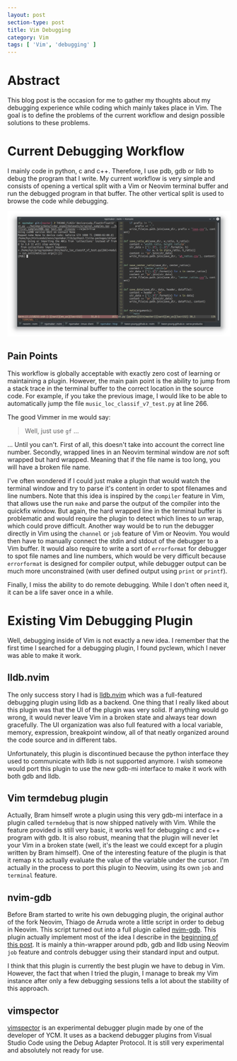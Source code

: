 ```yaml
---
layout: post
section-type: post
title: Vim Debugging
category: Vim
tags: [ 'Vim', 'debugging' ]
---
```


# Abstract

This blog post is the occasion for me to gather my thoughts about my debugging experience while coding which mainly takes place in Vim.
The goal is to define the problems of the current workflow and design possible solutions to these problems.

# Current Debugging Workflow

I mainly code in python, c and c++.
Therefore, I use pdb, gdb or lldb to debug the program that I write.
My current workflow is very simple and consists of opening a vertical split with a Vim or Neovim terminal buffer and run the debugged program in that buffer.
The other vertical split is used to browse the code while debugging.

![Current debugging workflow](/img/2018-09-15-vim-debugging/current_workflow.png)

## Pain Points

This workflow is globally acceptable with exactly zero cost of learning or maintaining a plugin.
However, the main pain point is the ability to jump from a stack trace in the terminal buffer to the correct location in the source code.
For example, if you take the previous image, I would like to be able to automatically jump the file `music_loc_classif_v7_test.py` at line 266.

The good Vimmer in me would say:

> Well, just use `gf` ...

... Until you can't.
First of all, this doesn't take into account the correct line number.
Secondly, wrapped lines in an Neovim terminal window are *not* soft wrapped but hard wrapped.
Meaning that if the file name is too long, you will have a broken file name.

I've often wondered if I could just make a plugin that would watch the terminal window and try to parse it's content in order to spot filenames and line numbers.
Note that this idea is inspired by the `compiler` feature in Vim, that allows use the run `make` and parse the output of the compiler into the quickfix window.
But again, the hard wrapped line in the terminal buffer is problematic and would require the plugin to detect which lines to *un* wrap, which could prove difficult.
Another way would be to run the debugger directly in Vim using the `channel` or `job` feature of Vim or Neovim.
You would then have to manually connect the stdin and stdout of the debugger to a Vim buffer.
It would also require to write a sort of `errorformat` for debugger to spot file names and line numbers, which would be very difficult because `errorformat` is designed for compiler output, while debugger output can be much more unconstrained (with user defined output using `print` or `printf`).

Finally, I miss the ability to do remote debugging.
While I don't often need it, it can be a life saver once in a while.

# Existing Vim Debugging Plugin

Well, debugging inside of Vim is not exactly a new idea.
I remember that the first time I searched for a debugging plugin, I found pyclewn, which I never was able to make it work.

## lldb.nvim

The only success story I had is [lldb.nvim](https://github.com/dbgx/lldb.nvim) which was a full-featured debugging plugin using lldb as a backend.
One thing that I really liked about this plugin was that the UI of the plugin was very solid.
If anything would go wrong, it would never leave Vim in a broken state and always tear down gracefully.
The UI organization was also full featured with a local variable, memory, expression, breakpoint window, all of that neatly organized around the code source and in different tabs.

Unfortunately, this plugin is discontinued because the python interface they used to communicate with lldb is not supported anymore.
I wish someone would port this plugin to use the new gdb-mi interface to make it work with both gdb and lldb.

## Vim termdebug plugin

Actually, Bram himself wrote a plugin using this very gdb-mi interface in a plugin called `termdebug` that is now shipped natively with Vim.
While the feature provided is still very basic, it works well for debugging c and c++ program with gdb.
It is also robust, meaning that the plugin will never let your Vim in a broken state (well, it's the least we could except for a plugin written by Bram himself).
One of the interesting feature of the plugin is that it remap `K` to actually evaluate the value of the variable under the cursor.
I'm actually in the process to port this plugin to Neovim, using its own `job` and `terminal` feature.

## nvim-gdb

Before Bram started to write his own debugging plugin, the original author of the fork Neovim, Thiago de Arruda wrote a little script in order to debug in Neovim.
This script turned out into a full plugin called [nvim-gdb](https://github.com/sakhnik/nvim-gdb).
This plugin actually implement most of the idea I describe in the [beginning of this post](#pain-points).
It is mainly a thin-wrapper around pdb, gdb and lldb using Neovim `job` feature and controls debugger using their standard input and output.

I think that this plugin is currently the best plugin we have to debug in Vim.
However, the fact that when I tried the plugin, I manage to break my Vim instance after only a few debugging sessions tells a lot about the stability of this approach.

## vimspector

[vimspector](https://github.com/puremourning/vimspector) is an experimental debugger plugin made by one of the developer of YCM.
It uses as a backend debugger plugins from Visual Studio Code using the Debug Adapter Protocol.
It is still very experimental and absolutely not ready for use.
